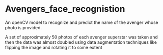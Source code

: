 # Avengers_face_recognistion
An openCV model to recognize and predict the name of the avenger whose photo is provided.

A set of approximately 50 photos of each avenger superstar was taken and then the data was almost doubled using data augmentation techniques like flipping the image and rotating it to some extent
